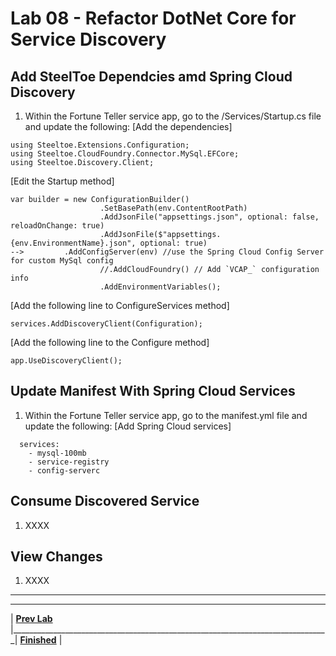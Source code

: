 [appmanager-service-registry]: img/appmanager-service-registry.png " "

# Lab 08 - Refactor DotNet Core for Service Discovery

## Add SteelToe Dependcies amd Spring Cloud Discovery
1. Within the Fortune Teller service app, go to the /Services/Startup.cs file and update the following:
[Add the dependencies]
```
using Steeltoe.Extensions.Configuration;
using Steeltoe.CloudFoundry.Connector.MySql.EFCore;
using Steeltoe.Discovery.Client;
```
[Edit the Startup method]
```
var builder = new ConfigurationBuilder()
					.SetBasePath(env.ContentRootPath)
					.AddJsonFile("appsettings.json", optional: false, reloadOnChange: true)
					.AddJsonFile($"appsettings.{env.EnvironmentName}.json", optional: true)
-->			.AddConfigServer(env) //use the Spring Cloud Config Server for custom MySql config
					//.AddCloudFoundry() // Add `VCAP_` configuration info
					.AddEnvironmentVariables();
```
[Add the following line to ConfigureServices method]
```
services.AddDiscoveryClient(Configuration);
```
[Add the following line to the Configure method]
```
app.UseDiscoveryClient();
```

## Update Manifest With Spring Cloud Services
1. Within the Fortune Teller service app, go to the manifest.yml file and update the following:
[Add Spring Cloud services]
```
  services:
    - mysql-100mb
    - service-registry
    - config-serverc
```

## Consume Discovered Service
1. XXXX

## View Changes
1. XXXX


___

___
| **[Prev Lab](../Lab-07/README.md)** |_______________________________________________________________________________| **[Finished](../../README.md)** |